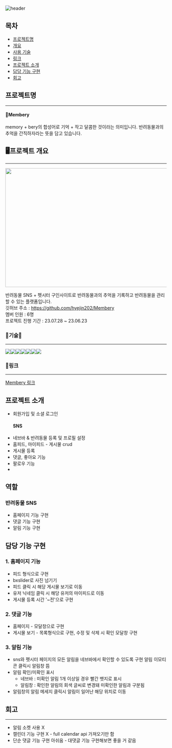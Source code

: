 # 
![header](https://capsule-render.vercel.app/api?type=wave&color=auto&height=300&section=header&text=Membery&fontSize=90)

## 목차
- [프로젝트명](#프로젝트명)
- [개요](#프로젝트-개요)
- [사용 기술](#기술)
- [링크](#링크)
- [프로젝트 소개](#프로젝트-소개)
- [담당 기능 구현](#담당-기능-구현)
- [회고](#회고)

## 프로젝트명
---
#### 🍒Membery
memory + bery의 합성어로 기억 + 작고 달콤한 것이라는 의미입니다.
반려동물과의 추억을 간직하자라는 뜻을 담고 있습니다.
<br>

## 🖥프로젝트 개요
---
<img src="https://github.com/hyejin202/-/issues/1#issue-1881127660" width="700" height="370">

반려동물 SNS + 펫시터 구인사이트로 반려동물과의 추억을 기록하고 반려동물을 관리할 수 있는 플랫폼입니다.
<br>
깃허브 주소        : <https://github.com/hyejin202/Membery> <br>
멤버 인원          : 6명 <br>
프로젝트 진행 기간 : 23.07.28 ~ 23.06.23 
<br>

### 🔨기술🔨
---
<img src="https://img.shields.io/badge/Java-007396?style=for-the-badge&logo=OpenJDK&logoColor=white"/><img src="https://img.shields.io/badge/JavaScript-F7DF1E?style=for-the-badge&logo=JavaScript&logoColor=black"><img src="https://img.shields.io/badge/Spring-6DB33F?style=for-the-badge&logo=Spring&logoColor=white"><img src="https://img.shields.io/badge/jQuery-0769AD?style=for-the-badge&logo=jQuery&logoColor=black"><img src="https://img.shields.io/badge/GitHub-660099?style=for-the-badge&logo=GitHub&logoColor=white"><img src="https://img.shields.io/badge/MySQL-4479A1?style=for-the-badge&logo=MySQL&logoColor=white"><img src="https://img.shields.io/badge/AWS-000000?style=for-the-badge&logo=AWS&logoColor=white">
<br>

### 🔗링크
---
[Membery 링크](http://43.201.54.228:8082/)

## 프로젝트 소개
- 회원가입 및 소셜 로그인
  #### SNS
-  네브바 & 반려동물 등록 및 프로필 설정
-  홈피드, 마이피드 - 게시물 crud
-  게시물 등록
-  댓글, 좋아요 기능
-  팔로우 기능
-  


## 역할
### 반려동물 SNS 
- 홈페이지 기능 구현
- 댓글 기능 구현
- 알림 기능 구현
  <br>

## 담당 기능 구현
### 1. 홈페이지 기능
  - 피드 형식으로 구현
  - bxslider로 사진 넘기기
  - 피드 클릭 시 해당 게시물 보기로 이동
  - 유저 닉네임 클릭 시 해당 유저의 마이피드로 이동
  - 게시물 등록 시간 '~전'으로 구현
### 2. 댓글 기능
  -  홈페이지 - 모달창으로 구현
  -  게시물 보기 - 목록형식으로 구현, 수정 및 삭제 시 확인 모달창 구현
### 3. 알림 기능
  - sns와 펫시터 페이지의 모든 알림을 네브바에서 확인할 수 있도록 구현
    알림 이모티콘 클릭시 알림창 뜸
  - 알림 확인/미확인 표시
    - 네브바 : 미확인 알림 1개 이상일 경우 빨간 뱃지로 표시
    - 알림창 : 확인한 알림의 회색 글씨로 변경돼 미확인한 알림과 구분됨
  - 알림창의 알림 메세지 클릭시 알림이 일어난 해당 위치로 이동

## 회고
---
- 알림 소켓 사용 X
- 캘린더 기능 구현 X - full calendar  api 가져오기만 함
- 단순 댓글 기능 구현 아쉬움 - 대댓글 기능 구현해보면 좋을 거 같음



  
